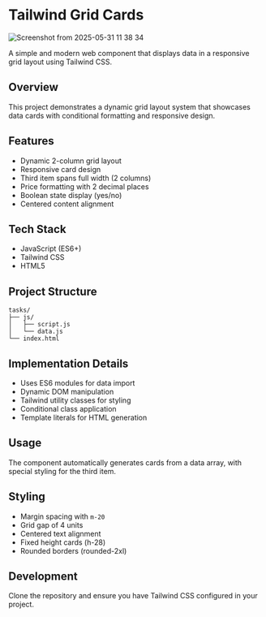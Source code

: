 # Tailwind Grid Cards
![Screenshot from 2025-05-31 11 38 34](https://github.com/user-attachments/assets/3a36ca13-59b7-4996-a183-ee70392f1fe9)

A simple and modern web component that displays data in a responsive grid layout using Tailwind CSS.

## Overview
This project demonstrates a dynamic grid layout system that showcases data cards with conditional formatting and responsive design.

## Features
- Dynamic 2-column grid layout
- Responsive card design
- Third item spans full width (2 columns)
- Price formatting with 2 decimal places
- Boolean state display (yes/no)
- Centered content alignment

## Tech Stack
- JavaScript (ES6+)
- Tailwind CSS
- HTML5

## Project Structure
```
tasks/
├── js/
│   ├── script.js
│   └── data.js
└── index.html
```

## Implementation Details
- Uses ES6 modules for data import
- Dynamic DOM manipulation
- Tailwind utility classes for styling
- Conditional class application
- Template literals for HTML generation

## Usage
The component automatically generates cards from a data array, with special styling for the third item.

## Styling
- Margin spacing with `m-20`
- Grid gap of 4 units
- Centered text alignment
- Fixed height cards (h-28)
- Rounded borders (rounded-2xl)

## Development
Clone the repository and ensure you have Tailwind CSS configured in your project.
